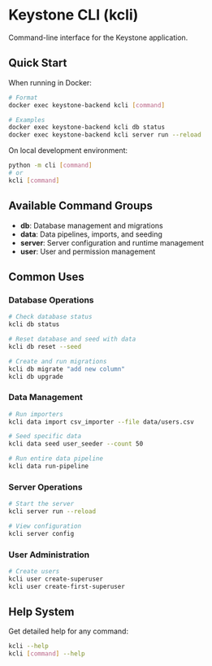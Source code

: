 # Keystone CLI (kcli)

Command-line interface for the Keystone application.

## Quick Start

When running in Docker:

```bash
# Format
docker exec keystone-backend kcli [command]

# Examples
docker exec keystone-backend kcli db status
docker exec keystone-backend kcli server run --reload
```

On local development environment:

```bash
python -m cli [command]
# or
kcli [command]
```

## Available Command Groups

- **db**: Database management and migrations
- **data**: Data pipelines, imports, and seeding
- **server**: Server configuration and runtime management
- **user**: User and permission management

## Common Uses

### Database Operations

```bash
# Check database status
kcli db status

# Reset database and seed with data
kcli db reset --seed

# Create and run migrations
kcli db migrate "add new column"
kcli db upgrade
```

### Data Management

```bash
# Run importers
kcli data import csv_importer --file data/users.csv

# Seed specific data
kcli data seed user_seeder --count 50

# Run entire data pipeline
kcli data run-pipeline
```

### Server Operations

```bash
# Start the server
kcli server run --reload

# View configuration
kcli server config
```

### User Administration

```bash
# Create users
kcli user create-superuser
kcli user create-first-superuser
```

## Help System

Get detailed help for any command:

```bash
kcli --help
kcli [command] --help
```
